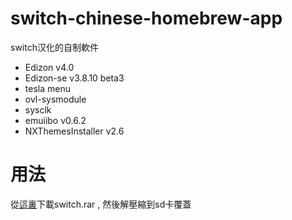 # switch-chinese-homebrew-app
switch汉化的自制軟件
* Edizon v4.0
* Edizon-se v3.8.10 beta3
* tesla menu
* ovl-sysmodule
* sysclk
* emuiibo v0.6.2
* NXThemesInstaller v2.6
# 用法
從[這裏](https://github.com/carcaschoi/switch-chinese-homebrew-app/releases)下載switch.rar , 然後解壓縮到sd卡覆蓋
